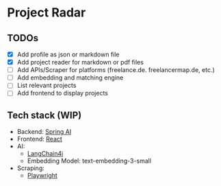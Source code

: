 # Project Radar

## TODOs

- [x] Add profile as json or markdown file
- [x] Add project reader for markdown or pdf files
- [ ] Add APIs/Scraper for platforms (freelance.de. freelancermap.de, etc.)
- [ ] Add embedding and matching engine
- [ ] List relevant projects
- [ ] Add frontend to display projects

## Tech stack (WIP)

- Backend: [Spring AI](https://docs.spring.io/spring-ai/reference/index.html)
- Frontend: [React](https://react.dev/)
- AI: 
  - [LangChain4j](https://docs.langchain4j.dev/)
  - Embedding Model: text-embedding-3-small
- Scraping:
  - [Playwright](https://playwright.dev/)


